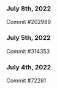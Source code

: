 ### July 8th, 2022

Commit #202989

### July 5th, 2022

Commit #314353


### July 4th, 2022

Commit #72281

